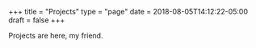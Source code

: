+++
title = "Projects"
type = "page" 
date = 2018-08-05T14:12:22-05:00
draft = false
+++

Projects are here, my friend.
